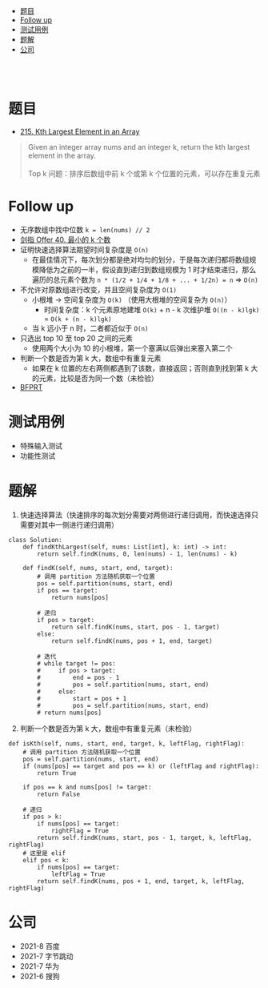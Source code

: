 - [题目](#题目)
- [Follow up](#follow-up)
- [测试用例](#测试用例)
- [题解](#题解)
- [公司](#公司)

</br></br>

# 题目
- [215. Kth Largest Element in an Array](https://leetcode.com/problems/kth-largest-element-in-an-array/)
> Given an integer array nums and an integer k, return the kth largest element in the array.
</br></br>
Top k 问题：排序后数组中前 k 个或第 k 个位置的元素，可以存在重复元素

# Follow up
- 无序数组中找中位数 `k = len(nums) // 2`
- [剑指 Offer 40. 最小的 k 个数](https://leetcode-cn.com/problems/zui-xiao-de-kge-shu-lcof/)
- 证明快速选择算法期望时间复杂度是 `O(n)`
  - 在最佳情况下，每次划分都是绝对均匀的划分，于是每次递归都将数组规模降低为之前的一半，假设直到递归到数组规模为 1 时才结束递归，那么遍历的总元素个数为 `n * (1/2 + 1/4 + 1/8 + ... + 1/2n) = n` => `O(n)`
- 不允许对原数组进行改变，并且空间复杂度为 `O(1)`
  - 小根堆 -> 空间复杂度为 `O(k)` （使用大根堆的空间复杂为 `O(n)`）
    - 时间复杂度：k 个元素原地建堆 `O(k)` + n - k 次维护堆 `O((n - k)lgk)` = `O(k + (n - k)lgk)`
  - 当 k 远小于 n 时，二者都近似于 `O(n)`
- 只选出 top 10 至 top 20 之间的元素
  - 使用两个大小为 10 的小根堆，第一个塞满以后弹出来塞入第二个
- 判断一个数是否为第 k 大，数组中有重复元素
  - 如果在 k 位置的左右两侧都遇到了该数，直接返回；否则直到找到第 k 大的元素，比较是否为同一个数（未检验）
- [BFPRT](https://zhuanlan.zhihu.com/p/291206708)


# 测试用例
- 特殊输入测试
- 功能性测试 

# 题解
1. 快速选择算法（快速排序的每次划分需要对两侧进行递归调用，而快速选择只需要对其中一侧进行递归调用）
```
class Solution:
    def findKthLargest(self, nums: List[int], k: int) -> int:
        return self.findK(nums, 0, len(nums) - 1, len(nums) - k)
        
    def findK(self, nums, start, end, target):
        # 调用 partition 方法随机获取一个位置
        pos = self.partition(nums, start, end)
        if pos == target:
            return nums[pos]
    
        # 递归
        if pos > target:
            return self.findK(nums, start, pos - 1, target)
        else:
            return self.findK(nums, pos + 1, end, target)
    
        # 迭代
        # while target != pos:
        #     if pos > target:
        #         end = pos - 1
        #         pos = self.partition(nums, start, end)
        #     else:
        #         start = pos + 1
        #         pos = self.partition(nums, start, end)
        # return nums[pos]
```
2. 判断一个数是否为第 k 大，数组中有重复元素（未检验） 
```
def isKth(self, nums, start, end, target, k, leftFlag, rightFlag):
    # 调用 partition 方法随机获取一个位置
    pos = self.partition(nums, start, end)
    if (nums[pos] == target and pos == k) or (leftFlag and rightFlag):
        return True
    
    if pos == k and nums[pos] != target:
        return False

    # 递归
    if pos > k:
        if nums[pos] == target:
            rightFlag = True
        return self.findK(nums, start, pos - 1, target, k, leftFlag, rightFlag)
    # 这里是 elif
    elif pos < k:
        if nums[pos] == target:
            leftFlag = True
        return self.findK(nums, pos + 1, end, target, k, leftFlag, rightFlag)
```

# 公司
- 2021-8 百度
- 2021-7 字节跳动
- 2021-7 华为
- 2021-6 搜狗 